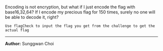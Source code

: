 Encoding is not encryption, but what if I just encode the flag with base16,32,64?
If I encode my precious flag for 150 times, surely no one will be able to decode it, right?

``Use flagCheck to input the flag you get from the challenge to get the actual flag``

---
**Author:** Sunggwan Choi  
